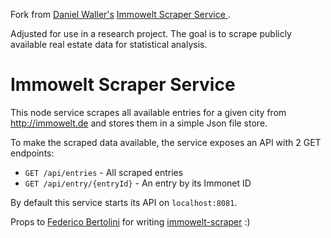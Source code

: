 Fork from [Daniel Waller's](https://github.com/d4l-w4r) [Immowelt Scraper Service ](https://github.com/d4l-w4r/immonet-scraper-service).

Adjusted for use in a research project.
The goal is to scrape publicly available real estate data for statistical analysis.

# Immowelt Scraper Service

This node service scrapes all available entries for a given city from http://immowelt.de and stores them in a simple Json file store.

To make the scraped data available, the service exposes an API with 2 GET endpoints:
* `GET /api/entries` - All scraped entries
* `GET /api/entry/{entryId}` - An entry by its Immonet ID

By default this service starts its API on `localhost:8081`.

Props to [Federico Bertolini](https://github.com/fedebertolini) for writing [immowelt-scraper](https://www.npmjs.com/package/immowelt-scraper) :)
